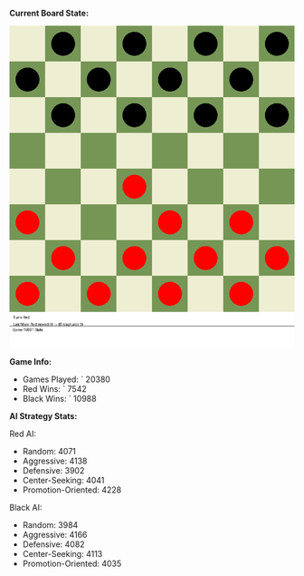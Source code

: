 
**Current Board State:**  
<!-- START_GIF -->
![Checkers Game](./checkers_game.gif)
<!-- END_GIF -->

**Game Info:**  
- Games Played: `<!-- GAMES_PLAYED --> 20380
- Red Wins: `<!-- RED_WINS --> 7542
- Black Wins: `<!-- BLACK_WINS --> 10988

<!-- AI_STATS -->
**AI Strategy Stats:**

Red AI:
- Random: 4071
- Aggressive: 4138
- Defensive: 3902
- Center-Seeking: 4041
- Promotion-Oriented: 4228

Black AI:
- Random: 3984
- Aggressive: 4166
- Defensive: 4082
- Center-Seeking: 4113
- Promotion-Oriented: 4035
